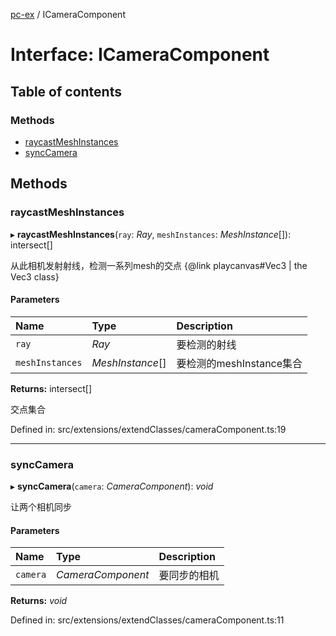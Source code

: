[pc-ex](https://github.com/TheFBplus/pc-ex/blob/master/docs/md/README.md) / ICameraComponent

# Interface: ICameraComponent

## Table of contents

### Methods

- [raycastMeshInstances](https://github.com/TheFBplus/pc-ex/blob/master/docs/md/interfaces/icameracomponent.md#raycastmeshinstances)
- [syncCamera](https://github.com/TheFBplus/pc-ex/blob/master/docs/md/interfaces/icameracomponent.md#synccamera)

## Methods

### raycastMeshInstances

▸ **raycastMeshInstances**(`ray`: *Ray*, `meshInstances`: *MeshInstance*[]): intersect[]

从此相机发射射线，检测一系列mesh的交点 {@link playcanvas#Vec3 | the Vec3 class}

#### Parameters

| Name | Type | Description |
| :------ | :------ | :------ |
| `ray` | *Ray* | 要检测的射线 |
| `meshInstances` | *MeshInstance*[] | 要检测的meshInstance集合 |

**Returns:** intersect[]

交点集合

Defined in: src/extensions/extendClasses/cameraComponent.ts:19

___

### syncCamera

▸ **syncCamera**(`camera`: *CameraComponent*): *void*

让两个相机同步

#### Parameters

| Name | Type | Description |
| :------ | :------ | :------ |
| `camera` | *CameraComponent* | 要同步的相机 |

**Returns:** *void*

Defined in: src/extensions/extendClasses/cameraComponent.ts:11

